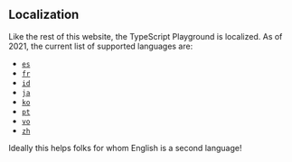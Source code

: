 ## Localization

Like the rest of this website, the TypeScript Playground is localized. As of 2021, the current list of supported languages are:

- [`es`](/es/play)
- [`fr`](/fr/play)
- [`id`](/id/play)
- [`ja`](/ja/play)
- [`ko`](/ko/play)
- [`pt`](/pt/play)
- [`vo`](/vo/play)
- [`zh`](/zh/play)

Ideally this helps folks for whom English is a second language!
